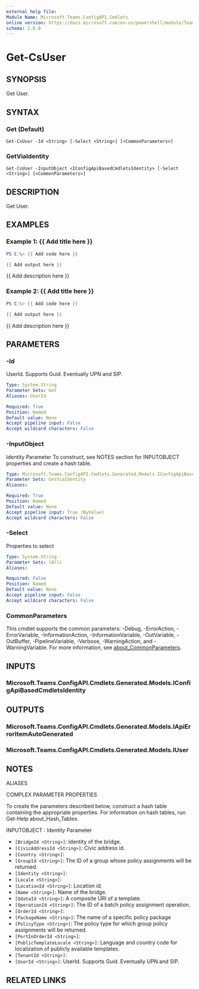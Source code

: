 ```yaml
---
external help file:
Module Name: Microsoft.Teams.ConfigAPI.Cmdlets
online version: https://docs.microsoft.com/en-us/powershell/module/Teams/get-csuser
schema: 2.0.0
---
```


# Get-CsUser

## SYNOPSIS
Get User.

## SYNTAX

### Get (Default)
```
Get-CsUser -Id <String> [-Select <String>] [<CommonParameters>]
```

### GetViaIdentity
```
Get-CsUser -InputObject <IConfigApiBasedCmdletsIdentity> [-Select <String>] [<CommonParameters>]
```

## DESCRIPTION
Get User.

## EXAMPLES

### Example 1: {{ Add title here }}
```powershell
PS C:\> {{ Add code here }}

{{ Add output here }}
```

{{ Add description here }}

### Example 2: {{ Add title here }}
```powershell
PS C:\> {{ Add code here }}

{{ Add output here }}
```

{{ Add description here }}

## PARAMETERS

### -Id
UserId.
Supports Guid.
Eventually UPN and SIP.

```yaml
Type: System.String
Parameter Sets: Get
Aliases: UserId

Required: True
Position: Named
Default value: None
Accept pipeline input: False
Accept wildcard characters: False
```

### -InputObject
Identity Parameter
To construct, see NOTES section for INPUTOBJECT properties and create a hash table.

```yaml
Type: Microsoft.Teams.ConfigAPI.Cmdlets.Generated.Models.IConfigApiBasedCmdletsIdentity
Parameter Sets: GetViaIdentity
Aliases:

Required: True
Position: Named
Default value: None
Accept pipeline input: True (ByValue)
Accept wildcard characters: False
```

### -Select
Properties to select

```yaml
Type: System.String
Parameter Sets: (All)
Aliases:

Required: False
Position: Named
Default value: None
Accept pipeline input: False
Accept wildcard characters: False
```

### CommonParameters
This cmdlet supports the common parameters: -Debug, -ErrorAction, -ErrorVariable, -InformationAction, -InformationVariable, -OutVariable, -OutBuffer, -PipelineVariable, -Verbose, -WarningAction, and -WarningVariable. For more information, see [about_CommonParameters](http://go.microsoft.com/fwlink/?LinkID=113216).

## INPUTS

### Microsoft.Teams.ConfigAPI.Cmdlets.Generated.Models.IConfigApiBasedCmdletsIdentity

## OUTPUTS

### Microsoft.Teams.ConfigAPI.Cmdlets.Generated.Models.IApiErrorItemAutoGenerated

### Microsoft.Teams.ConfigAPI.Cmdlets.Generated.Models.IUser

## NOTES

ALIASES

COMPLEX PARAMETER PROPERTIES

To create the parameters described below, construct a hash table containing the appropriate properties. For information on hash tables, run Get-Help about_Hash_Tables.


INPUTOBJECT <IConfigApiBasedCmdletsIdentity>: Identity Parameter
  - `[BridgeId <String>]`: Identity of the bridge.
  - `[CivicAddressId <String>]`: Civic address id.
  - `[Country <String>]`: 
  - `[GroupId <String>]`: The ID of a group whose policy assignments will be returned.
  - `[Identity <String>]`: 
  - `[Locale <String>]`: 
  - `[LocationId <String>]`: Location id.
  - `[Name <String>]`: Name of the bridge.
  - `[OdataId <String>]`: A composite URI of a template.
  - `[OperationId <String>]`: The ID of a batch policy assignment operation.
  - `[OrderId <String>]`: 
  - `[PackageName <String>]`: The name of a specific policy package
  - `[PolicyType <String>]`: The policy type for which group policy assignments will be returned.
  - `[PortInOrderId <String>]`: 
  - `[PublicTemplateLocale <String>]`: Language and country code for localization of publicly available templates.
  - `[TenantId <String>]`: 
  - `[UserId <String>]`: UserId. Supports Guid. Eventually UPN and SIP.

## RELATED LINKS


